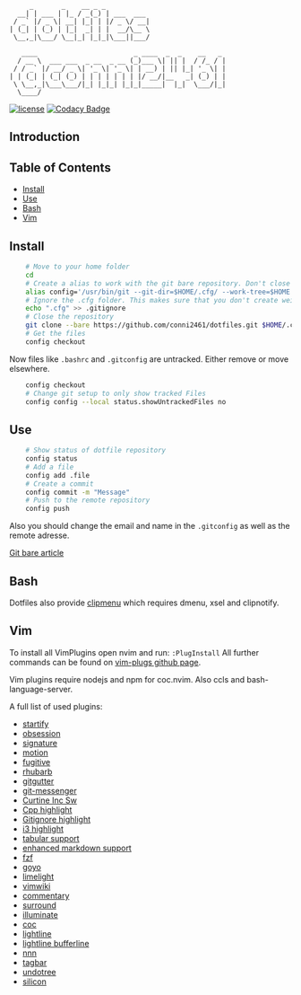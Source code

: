 	     _       _    __ _ _
	  __| | ___ | |_ / _(_) | ___  ___
	 / _` |/ _ \| __| |_| | |/ _ \/ __|
	| (_| | (_) | |_|  _| | |  __/\__ \
	 \__,_|\___/ \__|_| |_|_|\___||___/

	   ____                        _ ____  _  _    __   _
	  / __ \  ___ ___  _ __  _ __ (_)___ \| || |  / /_ / |
	 / / _` |/ __/ _ \| '_ \| '_ \| | __) | || |_| '_ \| |
	| | (_| | (_| (_) | | | | | | | |/ __/|__   _| (_) | |
	 \ \__,_|\___\___/|_| |_|_| |_|_|_____|  |_|  \___/|_|
	  \____/

[![license](https://img.shields.io/github/license/conni2461/dotfiles.svg?style=flat-square)]()
[![Codacy Badge](https://api.codacy.com/project/badge/Grade/ef9d3503d02343ac8f6d1c0a7eb25d66)](https://app.codacy.com/app/Conni2461/dotfiles?utm_source=github.com&utm_medium=referral&utm_content=Conni2461/dotfiles&utm_campaign=Badge_Grade_Dashboard)

## Introduction

## Table of Contents

-   [Install](#Install)
-   [Use](#Use)
-   [Bash](#Bash)
-   [Vim](#Vim)

## Install

```sh
	# Move to your home folder
	cd
	# Create a alias to work with the git bare repository. Don't close the bash session or you have to run this command again.
	alias config='/usr/bin/git --git-dir=$HOME/.cfg/ --work-tree=$HOME'
	# Ignore the .cfg folder. This makes sure that you don't create weird recursion problems
	echo ".cfg" >> .gitignore
	# Close the repository
	git clone --bare https://github.com/conni2461/dotfiles.git $HOME/.cfg
	# Get the files
	config checkout
```

Now files like `.bashrc` and `.gitconfig` are untracked. Either remove or move elsewhere.

```sh
	config checkout
	# Change git setup to only show tracked Files
	config config --local status.showUntrackedFiles no
```

## Use

```sh
	# Show status of dotfile repository
	config status
	# Add a file
	config add .file
	# Create a commit
	config commit -m "Message"
	# Push to the remote repository
	config push
```

Also you should change the email and name in the `.gitconfig` as well as the remote adresse.

[Git bare article](https://www.atlassian.com/git/tutorials/dotfiles)

## Bash

Dotfiles also provide [clipmenu](https://github.com/cdown/clipmenu) which requires dmenu, xsel and clipnotify.

## Vim

To install all VimPlugins open nvim and run: `:PlugInstall`
All further commands can be found on [vim-plugs github page](https://github.com/junegunn/vim-plug).

Vim plugins require nodejs and npm for coc.nvim.
Also ccls and bash-language-server.

A full list of used plugins:

-   [startify](https://github.com/mhinz/vim-startify)
-   [obsession](https://github.com/tpope/vim-obsession)
-   [signature](https://github.com/kshenoy/vim-signature)
-   [motion](https://github.com/yuttie/comfortable-motion.vim)
-   [fugitive](https://github.com/tpope/vim-fugitive)
-   [rhubarb](https://github.com/tpope/vim-rhubarb)
-   [gitgutter](https://github.com/airblade/vim-gitgutter)
-   [git-messenger](https://github.com/rhysd/git-messenger.vim)
-   [Curtine Inc Sw](https://github.com/ericcurtin/CurtineIncSw.vim)
-   [Cpp highlight](https://github.com/octol/vim-cpp-enhanced-highlight)
-   [Gitignore highlight](https://github.com/gisphm/vim-gitignore)
-   [i3 highlight](https://github.com/PotatoesMaster/i3-vim-syntax)
-   [tabular support](https://github.com/godlygeek/tabular)
-   [enhanced markdown support](https://github.com/plasticboy/vim-markdown)
-   [fzf](https://github.com/junegunn/fzf.vim)
-   [goyo](https://github.com/junegunn/goyo.vim)
-   [limelight](https://github.com/junegunn/limelight.vim)
-   [vimwiki](https://github.com/vimwiki/vimwiki)
-   [commentary](https://github.com/tpope/vim-commentary)
-   [surround](https://github.com/tpope/vim-surround)
-   [illuminate](https://github.com/RRethy/vim-illuminate)
-   [coc](https://github.com/neoclide/coc.nvim)
-   [lightline](https://github.com/itchyny/lightline.vim)
-   [lightline bufferline](https://github.com/mengelbrecht/lightline-bufferline)
-   [nnn](https://github.com/mcchrish/nnn.vim)
-   [tagbar](https://github.com/majutsushi/tagbar)
-   [undotree](https://github.com/mbbill/undotree)
-   [silicon](https://github.com/segeljakt/vim-silicon)
